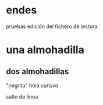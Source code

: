 # endes
pruebas
edición del fichero de lectura
# una almohadilla
## dos almohadillas
"negrita"
hola
*cursiva*

salto de linea
